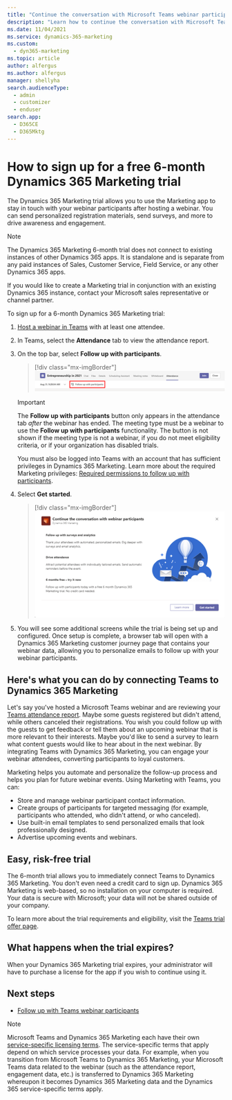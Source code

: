 ```yaml
---
title: "Continue the conversation with Microsoft Teams webinar participants (Dynamics 365 Marketing) | Microsoft Docs"
description: "Learn how to continue the conversation with Microsoft Teams webinar participants using Dynamics 365 Marketing."
ms.date: 11/04/2021
ms.service: dynamics-365-marketing
ms.custom: 
  - dyn365-marketing
ms.topic: article
author: alfergus
ms.author: alfergus
manager: shellyha
search.audienceType: 
  - admin
  - customizer
  - enduser
search.app: 
  - D365CE
  - D365Mktg
---
```


# How to sign up for a free 6-month Dynamics 365 Marketing trial

The Dynamics 365 Marketing trial allows you to use the Marketing app to stay in touch with your webinar participants after hosting a webinar. You can send personalized registration materials, send surveys, and more to drive awareness and engagement.

> [!NOTE]
> The Dynamics 365 Marketing 6-month trial does not connect to existing instances of other Dynamics 365 apps. It is standalone and is separate from any paid instances of Sales, Customer Service, Field Service, or any other Dynamics 365 apps.
> 
> If you would like to create a Marketing trial in conjunction with an existing Dynamics 365 instance, contact your Microsoft sales representative or channel partner.

To sign up for a 6-month Dynamics 365 Marketing trial:

1. [Host a webinar in Teams](/microsoftteams/set-up-webinars) with at least one attendee.
1. In Teams, select the **Attendance** tab to view the attendance report.
1. On the top bar, select **Follow up with participants**.

    > [!div class="mx-imgBorder"]
    > ![Screenshot of the Follow up with participants button](media/teams-follow-up2.png "Screenshot of the Follow up with participants button")

    > [!IMPORTANT]
    > The **Follow up with participants** button only appears in the attendance tab *after* the webinar has ended. The meeting type must be a webinar to use the **Follow up with participants** functionality. The button is not shown if the meeting type is not a webinar, if you do not meet eligibility criteria, or if your organization has disabled trials.
    >
    > You must also be logged into Teams with an account that has sufficient privileges in Dynamics 365 Marketing. Learn more about the required Marketing privileges: [Required permissions to follow up with participants](teams-webinar-follow-up.md#required-permissions-to-follow-up-with-participants).

1. Select **Get started**.

    > [!div class="mx-imgBorder"]
    > ![Screenshot of the Get started button](media/teams-follow-up-get-started2.png "Screenshot of the Get started button")

1. You will see some additional screens while the trial is being set up and configured. Once setup is complete, a browser tab will open with a Dynamics 365 Marketing customer journey page that contains your webinar data, allowing you to personalize emails to follow up with your webinar participants.

## Here's what you can do by connecting Teams to Dynamics 365 Marketing

Let's say you've hosted a Microsoft Teams webinar and are reviewing your [Teams attendance report](/microsoftteams/teams-analytics-and-reports/meeting-attendance-report). Maybe some guests registered but didn't attend, while others canceled their registrations. You wish you could follow up with the guests to get feedback or tell them about an upcoming webinar that is more relevant to their interests. Maybe you'd like to send a survey to learn what content guests would like to hear about in the next webinar. By integrating Teams with Dynamics 365 Marketing, you can engage your webinar attendees, converting participants to loyal customers.

Marketing helps you automate and personalize the follow-up process and helps you plan for future webinar events. Using Marketing with Teams, you can:

- Store and manage webinar participant contact information.
- Create groups of participants for targeted messaging (for example, participants who attended, who didn't attend, or who canceled).
- Use built-in email templates to send personalized emails that look professionally designed.
- Advertise upcoming events and webinars.

## Easy, risk-free trial

The 6-month trial allows you to immediately connect Teams to Dynamics 365 Marketing. You don't even need a credit card to sign up. Dynamics 365 Marketing is web-based, so no installation on your computer is required. Your data is secure with Microsoft; your data will not be shared outside of your company.

To learn more about the trial requirements and eligibility, visit the [Teams trial offer page](https://dynamics.microsoft.com/marketing/offer/).

## What happens when the trial expires?

When your Dynamics 365 Marketing trial expires, your administrator will have to purchase a license for the app if you wish to continue using it.

## Next steps

- [Follow up with Teams webinar participants](teams-webinar-follow-up.md)

> [!NOTE]
> Microsoft Teams and Dynamics 365 Marketing each have their own [service-specific licensing terms](https://www.microsoft.com/licensing/terms/productoffering). The service-specific terms that apply depend on which service processes your data. For example, when you transition from Microsoft Teams to Dynamics 365 Marketing, your Microsoft Teams data related to the webinar (such as the attendance report, engagement data, etc.) is transferred to Dynamics 365 Marketing whereupon it becomes Dynamics 365 Marketing data and the Dynamics 365 service-specific terms apply.
